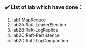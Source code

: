### :heavy_check_mark: List of lab which have done：
1. lab1:MapReduce
2. lab2A:Raft-LeaderElection
3. lab2B:Raft-LogReplica
4. lab2C:Raft-Persistence
5. lab2D:Raft-LogCompaction
